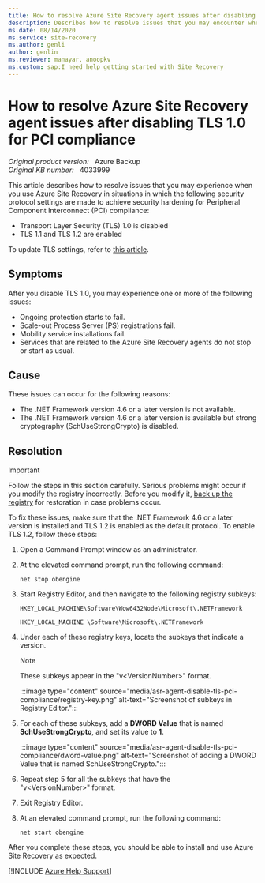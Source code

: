 ```yaml
---
title: How to resolve Azure Site Recovery agent issues after disabling TLS 1.0 for PCI compliance
description: Describes how to resolve issues that you may encounter when you use Azure Site Recovery if the TLS 1.0 security protocol is disabled and only TLS 1.1 and TLS 1.2 are enabled to achieve security hardening for PCI compliance.
ms.date: 08/14/2020
ms.service: site-recovery
ms.author: genli
author: genlin
ms.reviewer: manayar, anoopkv
ms.custom: sap:I need help getting started with Site Recovery
---
```

# How to resolve Azure Site Recovery agent issues after disabling TLS 1.0 for PCI compliance

_Original product version:_ &nbsp; Azure Backup  
_Original KB number:_ &nbsp; 4033999

This article describes how to resolve issues that you may experience when you use Azure Site Recovery in situations in which the following security protocol settings are made to achieve security hardening for Peripheral Component Interconnect (PCI) compliance:

- Transport Layer Security (TLS) 1.0 is disabled
- TLS 1.1 and TLS 1.2 are enabled

To update TLS settings, refer to [this article](/previous-versions/windows/it-pro/windows-server-2012-R2-and-2012/dn786418(v=ws.11)?redirectedfrom=MSDN).  

## Symptoms

After you disable TLS 1.0, you may experience one or more of the following issues:

- Ongoing protection starts to fail.
- Scale-out Process Server (PS) registrations fail.
- Mobility service installations fail.
- Services that are related to the Azure Site Recovery agents do not stop or start as usual.

## Cause

These issues can occur for the following reasons:

- The .NET Framework version 4.6 or a later version is not available.
- The .NET Framework version 4.6 or a later version is available but strong cryptography (SchUseStrongCrypto) is disabled.

## Resolution

> [!IMPORTANT]
> Follow the steps in this section carefully. Serious problems might occur if you modify the registry incorrectly. Before you modify it, [back up the registry](https://support.microsoft.com/kb/322756) for restoration in case problems occur.

To fix these issues, make sure that the .NET Framework 4.6 or a later version is installed and TLS 1.2 is enabled as the default protocol. To enable TLS 1.2, follow these steps:

1. Open a Command Prompt window as an administrator.
2. At the elevated command prompt, run the following command:

    ```console
    net stop obengine
    ```

3. Start Registry Editor, and then navigate to the following registry subkeys:

    `HKEY_LOCAL_MACHINE\Software\Wow6432Node\Microsoft\.NETFramework`

    `HKEY_LOCAL_MACHINE \Software\Microsoft\.NETFramework`

4. Under each of these registry keys, locate the subkeys that indicate a version.

    > [!NOTE]
    > These subkeys appear in the "v\<VersionNumber>" format.

    :::image type="content" source="media/asr-agent-disable-tls-pci-compliance/registry-key.png" alt-text="Screenshot of subkeys in Registry Editor.":::

5. For each of these subkeys, add a **DWORD Value** that is named **SchUseStrongCrypto**, and set its value to **1**.

    :::image type="content" source="media/asr-agent-disable-tls-pci-compliance/dword-value.png" alt-text="Screenshot of adding a DWORD Value that is named SchUseStrongCrypto.":::

6. Repeat step 5 for all the subkeys that have the "v\<VersionNumber>" format.
7. Exit Registry Editor.
8. At an elevated command prompt, run the following command:

    ```console
    net start obengine
    ```

After you complete these steps, you should be able to install and use Azure Site Recovery as expected.

[!INCLUDE [Azure Help Support](../../../includes/azure-help-support.md)]
